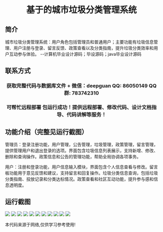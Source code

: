 <p><h1 align="center">基于的城市垃圾分类管理系统</h1></p>

## 简介
城市垃圾分类管理系统：用户角色包括管理员和普通用户；主要功能有垃圾信息管理、用户注册与登录、留言反馈、政策查看以及分类指南，提升垃圾分类效率和用户互动参与体验。    --计算机毕业设计源码；毕设源码；java毕业设计源码


## 联系方式
<p><h3 align="center">获取完整代码与数据库文件 + 微信：deepguan QQ: 86050149 QQ群: 783742310</h3></p>
<p><h3 align="center">可帮忙远程部署 包运行成功！提供远程部署、修改代码、设计文档指导、代码讲解等服务！</h3></p>

## 功能介绍（完整见运行截图）
管理员：登录注册功能，用户管理，公告管理，垃圾管理，政策管理，留言管理，提供管理用户和退出登录的选项。界面包含垃圾信息列表展示，支持新增、修改、删除和查询操作。政策信息和公告的管理功能，帮助全局协调各项事务。  

用户：注册和登录功能，用户信息输入模块，界面包含个人信息查看与修改。留言板功能用于意见反馈和建议，支持留言和回复操作。垃圾分类信息查询，包括垃圾分类指南、投放记录和分类达标情况。政策查看和社区互动功能，提升参与感和信息透明度。


## 运行截图
![](img/001.jpg)
![](img/002.jpg)
![](img/003.jpg)
![](img/004.jpg)
![](img/005.jpg)
![](img/006.jpg)
![](img/007.jpg)
![](img/008.jpg)
![](img/009.jpg)
![](img/010.jpg)
![](img/011.jpg)

<p>本代码来源于网络,仅供学习参考使用!</p>
